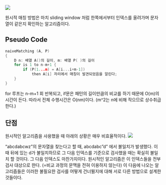 ![](https://i.imgur.com/Gkvd7fw.png)

원시적 매칭 방법은 마치 sliding window 처럼 한쪽에서부터 인덱스를 올려가며 문자열이 같은지 확인하는 알고리즘이다.

## Pseudo Code

```c
naiveMatching (A, P)
{
	D n: 배열 A()의 길이, m: 배열 P( )의 길이
	for is 1 to n-m+1 {
		if (P(1...m) = A[i...i+m-1])
			then A[i] 자리에서 매칭이 발견되었음을 알린다;
	}
}
```

for 루프는 n-m+1 회 반복되고, if문은 패턴의 길이만큼의 비교를 하기 때문에 O(m)의 시간이 든다. 따라서 전체 수행시간은 O(nm)이다. (m^2는 n에 비해 작으므로 상수취급한다.)

## 단점
원시적인 알고리즘을 사용했을 때 아래의 상황은 매우 비효율적이다.
![](https://i.imgur.com/3Yoc4Cx.png)

“abcdabcwz”의 문자열을 찾는다고 할 때, abcdabc”d” 에서 불일치가 발생했다. 이때 뒤에 있는 d가 불일치하므로 그 다음 인덱스를 기준으로 검사했을 때는 확실히 불일치 할 것이다. 그 다음 인덱스도 마찬가지이다. 원시적인 알고리즘은 이 인덱스들을 전부 검사 대상으로 한다. (=비교 과정의 문맥을 전혀 이용하지 않는다) 이 다음에 나오는 알고리즘들은 이러한 불필요한 검사를 어떻게 건너뛸지에 대해 서로 다른 방법으로 설계한 것들이다.